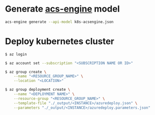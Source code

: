 # Generate [acs-engine](https://github.com/Azure/acs-engine/blob/master/docs/kubernetes/deploy.md#acs-engine-the-long-way) model
```bash
acs-engine generate --api-model k8s-acsengine.json
```

# Deploy kubernetes cluster
```bash
$ az login

$ az account set --subscription "<SUBSCRIPTION NAME OR ID>"

$ az group create \
    --name "<RESOURCE_GROUP_NAME>" \
    --location "<LOCATION>"

$ az group deployment create \
    --name "<DEPLOYMENT NAME>" \
    --resource-group "<RESOURCE_GROUP_NAME>" \
    --template-file "./_output/<INSTANCE>/azuredeploy.json" \
    --parameters "./_output/<INSTANCE>/azuredeploy.parameters.json"
```
